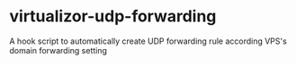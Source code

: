 # virtualizor-udp-forwarding
A hook script to automatically create UDP forwarding rule according VPS's domain forwarding setting

